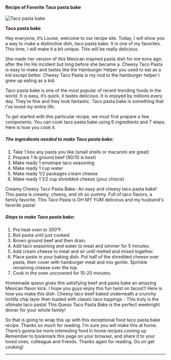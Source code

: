             

#### Recipe of Favorite Taco pasta bake

![Taco pasta bake](https://img-global.cpcdn.com/recipes/4518099572228096/751x532cq70/taco-pasta-bake-recipe-main-photo.jpg)

**Taco pasta bake**

Hey everyone, it’s Louise, welcome to our recipe site. Today, I will show you a way to make a distinctive dish, taco pasta bake. It is one of my favorites. This time, I will make it a bit unique. This will be really delicious.

She made her version of this Mexican inspired pasta dish for me eons ago; after the Ho Ho incident but long before she became a. Cheesy Taco Pasta is easy to make and tastes like the Hamburger Helper you used to eat as a kid except better. Cheesy Taco Pasta is my nod to the hamburger helper I grew up eating as a kid.

Taco pasta bake is one of the most popular of recent trending foods in the world. It is easy, it’s quick, it tastes delicious. It is enjoyed by millions every day. They’re fine and they look fantastic. Taco pasta bake is something that I’ve loved my entire life.

To get started with this particular recipe, we must first prepare a few components. You can cook taco pasta bake using 6 ingredients and 7 steps. Here is how you cook it.

##### The ingredients needed to make Taco pasta bake:

1.  Take 1 box any pasta you like (small shells or macaroni are great)
2.  Prepare 1 lb ground beef (90/10 is best)
3.  Make ready 1 envelope taco seasoning
4.  Make ready 1 cup water
5.  Make ready 1/2 packages cream cheese
6.  Make ready 1 1/2 cup shredded cheese (your chioce)

Creamy Cheesy Taco Pasta Bake- An easy and cheesy taco pasta bake! This pasta is creamy, cheesy, and oh so yummy. Full of taco flavors, a family favorite. This Taco Pasta is OH MY YUM delicious and my husband's favorite pasta!

##### Steps to make Taco pasta bake:

1.  Pre heat oven to 350°F.
2.  Boil pasta until just cooked.
3.  Brown ground beef and then drain.
4.  Add taco seasoning and water to meat and simmer for 5 minutes.
5.  Add cream cheese to meat and sir until melted and mixed together.
6.  Place paste in your baking dish. Put half of the shredded cheese over pasta, then cover with hamburger meat and mix gentle. Sprinkle remaining cheese over the top.
7.  Cook in the oven uncovered for 15-20 minutes.

Homemade queso gives this satisfying beef and pasta bake an amazing Mexican flavor kick. I hope you guys enjoy this fun twist on tacos!!! Here is how you make this dish. Cheesy taco beef baked underneath a crunchy tortilla chip layer then loaded with classic taco toppings - This truly is the ultimate taco pasta! This Queso Taco Pasta Bake is the perfect weeknight dinner for your whole family!

So that is going to wrap this up with this exceptional food taco pasta bake recipe. Thanks so much for reading. I’m sure you will make this at home. There’s gonna be more interesting food in home recipes coming up. Remember to bookmark this page on your browser, and share it to your loved ones, colleague and friends. Thanks again for reading. Go on get cooking!

* * *